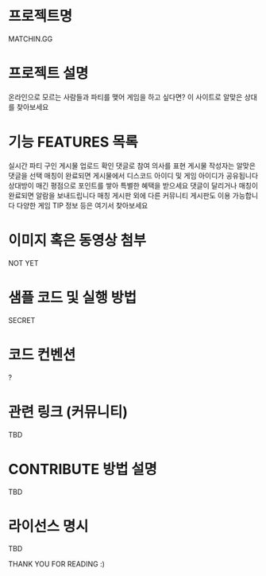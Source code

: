 # 프로젝트명
MATCHIN.GG

# 프로젝트 설명
온라인으로 모르는 사람들과 파티를 맺어 게임을 하고 싶다면? 이 사이트로 알맞은 상대를 찾아보세요

# 기능 FEATURES 목록
실시간 파티 구인 게시물 업로드 확인
댓글로 참여 의사를 표현
게시물 작성자는 알맞은 댓글을 선택
매칭이 완료되면 게시물에서 디스코드 아이디 및 게임 아이디가 공유됩니다
상대방이 매긴 평점으로 포인트를 쌓아 특별한 혜택을 받으세요
댓글이 달리거나 매칭이 완료되면 알람을 보내드립니다
매칭 게시판 외에 다른 커뮤니티 게시판도 이용 가능합니다
다양한 게임 TIP 정보 등은 여기서 찾아보세요

# 이미지 혹은 동영상 첨부
NOT YET

# 샘플 코드 및 실행 방법
SECRET

# 코드 컨벤션
?

# 관련 링크 (커뮤니티)
TBD

# CONTRIBUTE 방법 설명
TBD

# 라이선스 명시
TBD

THANK YOU FOR READING :)
